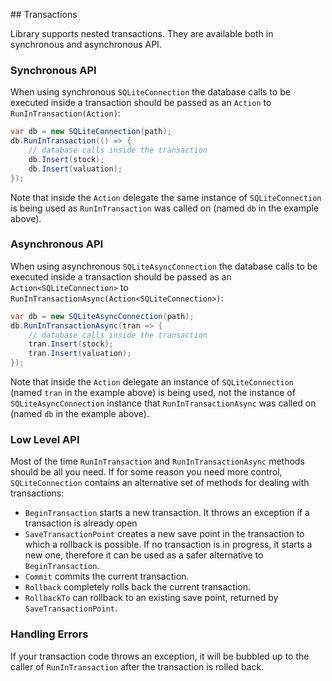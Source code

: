 ﻿﻿﻿## Transactions

   Library supports nested transactions. They are available both in synchronous and asynchronous API.

   ### Synchronous API

   When using synchronous `SQLiteConnection` the database calls to be executed inside a transaction should be passed as an `Action` to `RunInTransaction(Action)`:

   ```c#
   var db = new SQLiteConnection(path);
   db.RunInTransaction(() => {
       // database calls inside the transaction
       db.Insert(stock);
       db.Insert(valuation);
   });
   ```

   Note that inside the `Action` delegate the same instance of `SQLiteConnection` is being used as `RunInTransaction` was called on (named `db` in the example above).

   ### Asynchronous API

   When using asynchronous `SQLiteAsyncConnection` the database calls to be executed inside a transaction should be passed as an `Action<SQLiteConnection>` to `RunInTransactionAsync(Action<SQLiteConnection>)`:

   ```c#
   var db = new SQLiteAsyncConnection(path);
   db.RunInTransactionAsync(tran => {
       // database calls inside the transaction
       tran.Insert(stock);
       tran.Insert(valuation);
   });
   ```

   Note that inside the `Action` delegate an instance of `SQLiteConnection` (named `tran` in the example above) is being used, not the instance of `SQLiteAsyncConnection` instance that `RunInTransactionAsync` was called on (named `db` in the example above).

   ### Low Level API

   Most of the time `RunInTransaction` and `RunInTransactionAsync` methods should be all you need. If for some reason you need more control, `SQLiteConnection` contains an alternative set of methods for dealing with transactions:

   - `BeginTransaction` starts a new transaction. It throws an exception if a transaction is already open
   - `SaveTransactionPoint` creates a new save point in the transaction to which a rollback is possible. If no transaction is in progress, it starts a new one, therefore it can be used as a safer alternative to `BeginTransaction`.
   - `Commit` commits the current transaction.
   - `Rollback` completely rolls back the current transaction.
   - `RollbackTo` can rollback to an existing save point, returned by `SaveTransactionPoint`.

   ### Handling Errors

   If your transaction code throws an exception, it will be bubbled up to the caller of `RunInTransaction` after the transaction is rolled back.
